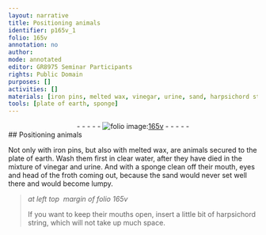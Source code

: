```yaml
---
layout: narrative
title: Positioning animals
identifier: p165v_1
folio: 165v
annotation: no
author:
mode: annotated
editor: GR8975 Seminar Participants
rights: Public Domain
purposes: []
activities: []
materials: [iron pins, melted wax, vinegar, urine, sand, harpsichord string]
tools: [plate of earth, sponge]
---
```


 <div class="folio" align="center">- - - - - <a href="http://gallica.bnf.fr/ark:/12148/btv1b10500001g/f336.image" target="_blank"><img src="https://cu-mkp.github.io/GR8975-edition/assets/photo-icon.png" alt="folio image: " style="display:inline-block; margin-bottom:-3px;"/>165v</a> - - - - - </div> 
## Positioning animals

 
Not only with <span class="material">iron pins</span>, but also with <span class="material">melted wax</span>, are animals secured to the <span class="tool">plate of earth</span>. Wash them first in clear water, after they have died in the mixture of <span class="material">vinegar</span> and <span class="material">urine</span>. And with a <span class="tool">sponge </span>clean off their mouth, eyes and head of the froth coming out, because the <span class="material">sand</span> would never set well there and would become lumpy.
 
> *at left top  margin of folio 165v*
> 
> If you want to keep their mouths open, insert a little bit of <span class="material">harpsichord string</span>, which will not take up much space.
 